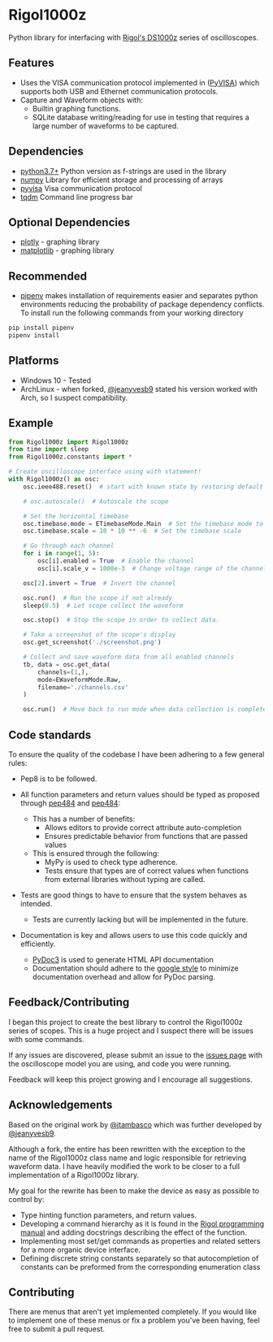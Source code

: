 # Rigol1000z
Python library for interfacing with [Rigol's DS1000z](https://www.rigolna.com/products/digital-oscilloscopes/1000z/) series of oscilloscopes.

## Features
* Uses the VISA communication protocol implemented in ([PyVISA]((https://github.com/pyvisa/pyvisa))) which supports both USB and Ethernet communication protocols.
* Capture and Waveform objects with:
    * Builtin graphing functions.
    * SQLite database writing/reading for use in testing that requires a large number of waveforms to be captured.

## Dependencies
* [python3.7+](https://www.python.org/downloads/release) Python version as f-strings are used in the library
* [numpy](https://github.com/numpy/numpy) Library for efficient storage and processing of arrays
* [pyvisa](https://github.com/pyvisa/pyvisa) Visa communication protocol
* [tqdm](https://github.com/tqdm/tqdm) Command line progress bar

## Optional Dependencies
* [plotly](https://pypi.org/project/plotly/) - graphing library
* [matplotlib](https://pypi.org/project/matplotlib/) - graphing library

## Recommended
* [pipenv](https://pypi.org/project/pipenv/)
makes installation of requirements easier and separates python environments reducing the probability of package dependency conflicts.
To install run the following commands from your working directory 

```bash
pip install pipenv
pipenv install
```

## Platforms
* Windows 10 - Tested
* ArchLinux - when forked, [@jeanyvesb9](https://github.com/jeanyvesb9/Rigol1000z) stated his version worked with Arch, so I suspect compatibility.

## Example
```python
from Rigol1000z import Rigol1000z
from time import sleep
from Rigol1000z.constants import *

# Create oscilloscope interface using with statement!
with Rigol1000z() as osc:
    osc.ieee488.reset()  # start with known state by restoring default settings

    # osc.autoscale()  # Autoscale the scope

    # Set the horizontal timebase
    osc.timebase.mode = ETimebaseMode.Main  # Set the timebase mode to main (normal operation)
    osc.timebase.scale = 10 * 10 ** -6  # Set the timebase scale

    # Go through each channel
    for i in range(1, 5):
        osc[i].enabled = True  # Enable the channel
        osc[i].scale_v = 1000e-3  # Change voltage range of the channel to 1.0V/div.

    osc[2].invert = True  # Invert the channel

    osc.run()  # Run the scope if not already
    sleep(0.5)  # Let scope collect the waveform

    osc.stop()  # Stop the scope in order to collect data.

    # Take a screenshot of the scope's display
    osc.get_screenshot('./screenshot.png')

    # Collect and save waveform data from all enabled channels
    tb, data = osc.get_data(
        channels=(1,),
        mode=EWaveformMode.Raw,
        filename='./channels.csv'
    )

    osc.run()  # Move back to run mode when data collection is complete
```
## Code standards
To ensure the quality of the codebase I have been adhering to a few general rules:
* Pep8 is to be followed.
* All function parameters and return values should be typed as proposed through [pep484](https://www.python.org/dev/peps/pep-0484/) and [pep484](https://www.python.org/dev/peps/pep-0484/):
    * This has a number of benefits:
        * Allows editors to provide correct attribute auto-completion
        * Ensures predictable behavior from functions that are passed values
    * This is ensured through the following:
        * MyPy is used to check type adherence.
        * Tests ensure that types are of correct values when functions from external libraries without typing are called.
   
* Tests are good things to have to ensure that the system behaves as intended.
    * Tests are currently lacking but will be implemented in the future.
* Documentation is key and allows users to use this code quickly and efficiently.
    * [PyDoc3](https://github.com/pdoc3/pdoc) is used to generate HTML API documentation
    * Documentation should adhere to the [google style](https://google.github.io/styleguide/pyguide.html#38-comments-and-docstrings) to minimize documentation overhead and allow for PyDoc parsing.

## Feedback/Contributing
I began this project to create the best library to control the Rigol1000z series of scopes.
This is a huge project and I suspect there will be issues with some commands.

If any issues are discovered, please submit an issue to the [issues page](https://github.com/AlexZettler/Rigol1000z/issues)
with the oscilloscope model you are using, and code you were running. 

Feedback will keep this project growing and I encourage all suggestions.

## Acknowledgements
Based on the original work by [@jtambasco](https://github.com/jtambasco/RigolOscilloscope) which was further developed by [@jeanyvesb9](https://github.com/jeanyvesb9/Rigol1000z).

Although a fork, the entire has been rewritten with the exception to the name of the Rigol1000z class name and logic responsible for retrieving waveform data.
I have heavily modified the work to be closer to a full implementation of a Rigol1000z library.

My goal for the rewrite has been to make the device as easy as possible to control by:
* Type hinting function parameters, and return values.
* Developing a command hierarchy as it is found in the [Rigol programming manual](https://www.rtelecom.net/userfiles/product_files_shared/Rigol/Oscilloscopes/MSO1000Z/DS1000Z_Programming%20Guide_EN.pdf) and adding docstrings describing the effect of the function.
* Implementing most set/get commands as properties and related setters for a more organic device interface.
* Defining discrete string constants separately so that autocompletion of constants can be preformed from the corresponding enumeration class

## Contributing
There are menus that aren't yet implemented completely. If you would like to implement one of these menus or fix a problem you've been having, feel free to submit a pull request.
